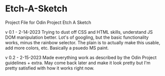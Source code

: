 # Etch-A-Sketch
 
Project File for Odin Project Etch A Sketch

v 0.1 - 2-14-2023
Trying to dust off CSS and HTML skills, understand JS DOM manipulation better.
Lot's of googling, but the basic functionality works, minus the rainbow selector.
The plain is to actually make this usable, add more colors, etc.
Basically a psuedo MS paint.

v 0.2 - 2-15-2023
Made everything work as described by the Odin Project guidelines + extra.  May come back later
and make it look pretty but I'm pretty satisfied with how it works right now.